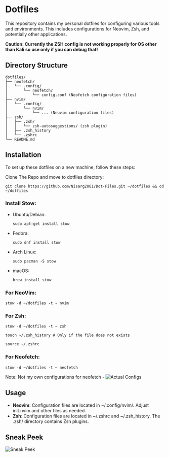 # Dotfiles
This repository contains my personal dotfiles for configuring various tools and environments. This includes configurations for Neovim, Zsh, and potentially other applications.

**Caution: Currently the ZSH config is not working properly for OS other than Kali so use only if you can debug that!**

## Directory Structure

```
dotfiles/
├── neofetch/
│   └── .config/
│       └── neofetch/ 
│           └── config.conf (Neofetch configuration files)
├── nvim/
│   └── .config/
│       └── nvim/ 
│           └── ... (Neovim configuration files)
├── zsh/
│   ├── .zsh/
│   │   └── zsh-autosuggestions/ (zsh plugin)
│   ├── .zsh_history
│   └── .zshrc
└── README.md
```

## Installation
To set up these dotfiles on a new machine, follow these steps:

Clone The Repo and move to dotfiles directory:
```
git clone https://github.com/Nisarg2061/Dot-Files.git ~/dotfiles && cd ~/dotfiles
```

### Install Stow:

- Ubuntu/Debian:
  ```
  sudo apt-get install stow
  ```

- Fedora:
  ```
  sudo dnf install stow
  ```

- Arch Linux:
  ```
  sudo pacman -S stow
  ```

- macOS:
  ```
  brew install stow
  ```

### For NeoVim:
  ```
  stow -d ~/dotfiles -t ~ nvim
  ```

### For Zsh:
  ```
  stow -d ~/dotfiles -t ~ zsh
  ```
  
  ```
  touch ~/.zsh_history # Only if the file does not exists
  ```
  
  ```
  source ~/.zshrc
  ```

### For Neofetch:
  ```
  stow -d ~/dotfiles -t ~ neofetch
  ```
Note: Not my own configurations for neofetch - ![Actual Configs](https://github.com/neuromask/catppuccin-linux-theme)

## Usage
- **Neovim**: Configuration files are located in ~/.config/nvim/. Adjust init.nvim and other files as needed.
- **Zsh**: Configuration files are located in ~/.zshrc and ~/.zsh_history. The .zsh/ directory contains Zsh plugins.


## Sneak Peek
![Sneak Peek](https://github.com/user-attachments/assets/f475c089-86a0-4b1e-b662-7928597d476d)
